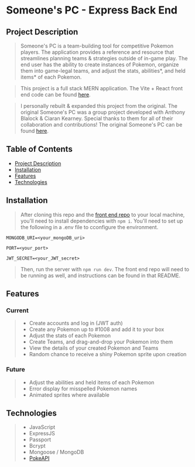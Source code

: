 # Someone's PC - Express Back End


## Project Description

> Someone's PC is a team-building tool for competitive Pokemon players. The application provides a reference and resource that streamlines planning teams & strategies outside of in-game play. The end user has the ability to create instances of Pokemon, organize them into game-legal teams, and adjust the stats, abilities*, and held items* of each Pokemon. 

> This project is a full stack MERN application. The Vite + React front end code can be found [here](https://github.com/mgballou/react-someonespc).

> I personally rebuilt & expanded this project from the original. The original Someone's PC was a group project developed with Anthony Blalock & Ciaran Kearney. Special thanks to them for all of their collaboration and contributions! The original Someone's PC can be found [here](https://github.com/mgballou/someones-pc).


## Table of Contents

- [Project Description](#project-description)
- [Installation](#installation)
- [Features](#features)
- [Technologies](#technologies)

## Installation

> After cloning this repo and the [front end repo](https://github.com/mgballou/react-someonespc) to your local machine, you'll need to install dependencies with `npm i`. You'll need to set up the following in a .env file to cconfigure the environment.


```
MONGODB_URI=<your_mongoDB_uri>

PORT=<your_port>

JWT_SECRET=<your_JWT_secret>

```

> Then, run the server with `npm run dev`. The front end repo will need to be running as well, and instructions can be found in that README.

## Features

### Current

> * Create accounts and log in (JWT auth)
> * Create any Pokemon up to #1008 and add it to your box
> * Adjust the stats of each Pokemon
> * Create Teams, and drag-and-drop your Pokemon into them
> * View the details of your created Pokemon and Teams
> * Random chance to receive a shiny Pokemon sprite upon creation

### Future
> * Adjust the abilities and held items of each Pokemon
> * Error display for misspelled Pokemon names
> * Animated sprites where available

## Technologies

> * JavaScript
> * ExpressJS
> * Passport
> * Bcrypt
> * Mongoose / MongoDB
> * [PokeAPI](https://pokeapi.co/)
